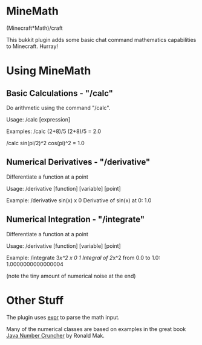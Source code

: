 MineMath
========

(Minecraft*Math)/craft

This bukkit plugin adds some basic chat command mathematics capabilities
to Minecraft.  Hurray!

Using MineMath
==============
Basic Calculations - "/calc"
----------------------------------------
Do arithmetic using the command "/calc".

Usage:
/calc [expression]

Examples:
/calc (2+8)/5
(2+8)/5 = 2.0

/calc sin(pi/2)^2
cos(pi)^2 = 1.0

Numerical Derivatives - "/derivative"
-------------------------------------
Differentiate a function at a point

Usage:
/derivative [function] [variable] [point]

Example:
/derivative sin(x) x 0
Derivative of sin(x) at 0:
1.0

Numerical Integration - "/integrate"
------------------------------------
Differentiate a function at a point

Usage:
/derivative [function] [variable] [point]

Example:
/integrate 3*x^2 x 0 1
Integral of 2*x^2 from 0.0 to 1.0:
1.0000000000000004

(note the tiny amount of numerical noise at the end)

Other Stuff
===========

The plugin uses [expr](https://github.com/darius/expr) to parse the
math input.

Many of the numerical classes are based on examples in the great book
[Java Number Cruncher](http://www.apropos-logic.com/nc/) by Ronald Mak.
